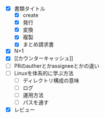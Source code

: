 - [x] 書類タイトル
	- [x] create
	- [x] 発行
	- [x] 変換
	- [x] 複製
	- [x] まとめ請求書
- [x] N+1
- [x] [[カウンターキャッシュ]]
- [ ] PRのautherとかassigneeとかの違い
- [ ] Linuxを体系的に学ぶ方法
	- [ ] ディレクトリ構成の意味
	- [ ] ログ
	- [ ] 運用方法
	- [ ] パスを通す
- [x] レビュー